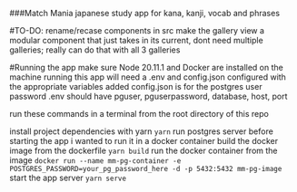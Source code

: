 ###Match Mania
japanese study app for kana, kanji, vocab and phrases

#TO-DO:
rename/recase components in src
make the gallery view a modular component that just takes in its current, dont need multiple galleries; really can do that with all 3 galleries

#Running the app
make sure Node 20.11.1 and Docker are installed on the machine running this app
will need a .env and config.json configured with the appropriate variables added
config.json is for the postgres user password
.env should have pguser, pguserpassword, database, host, port

run these commands in a terminal from the root directory of this repo


install project dependencies with yarn
```yarn```
run postgres server before starting the app
i wanted to run it in a docker container
build the docker image from the dockerfile
```yarn build```
run the docker container from the image
```docker run --name mm-pg-container -e POSTGRES_PASSWORD=your_pg_password_here -d -p 5432:5432 mm-pg-image```
start the app server
```yarn serve```
